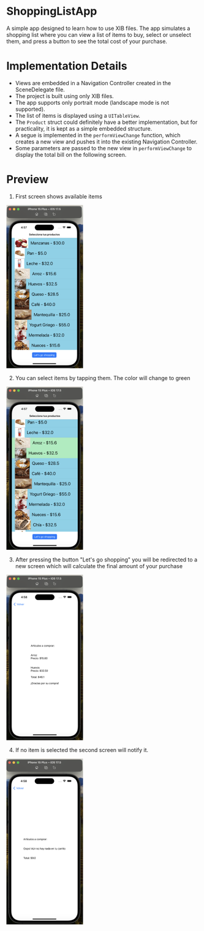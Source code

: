 # ShoppingListApp

A simple app designed to learn how to use XIB files. The app simulates a shopping list where you can view a list of items to buy, select or unselect them, and press a button to see the total cost of your purchase.

# Implementation Details

* Views are embedded in a Navigation Controller created in the SceneDelegate file.
* The project is built using only XIB files.
* The app supports only portrait mode (landscape mode is not supported).
* The list of items is displayed using a `UITableView`.
* The `Product` struct could definitely have a better implementation, but for practicality, it is kept as a simple embedded structure.
* A segue is implemented in the `performViewChange` function, which creates a new view and pushes it into the existing Navigation Controller.
* Some parameters are passed to the new view in `performViewChange` to display the total bill on the following screen.

# Preview

1. First screen shows available items
<img title="a title" src="img/listItems.png" width="200">

2. You can select items by tapping them. The color will change to green
<img title="a title" src="img/selectedItems.png" width="200">

3. After pressing the button "Let's go shopping" you will be redirected to a new screen which will calculate the final amount of your purchase 
<img title="a title" src="img/items.png" width="200">

4. If no item is selected the second screen will notify it.
<img title="a title" src="img/noItems.png" width="200">
